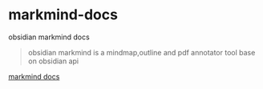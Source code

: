 # markmind-docs

obsidian markmind docs

> obsidian markmind is a mindmap,outline and pdf annotator tool base on obsidian api

[markmind docs]()
